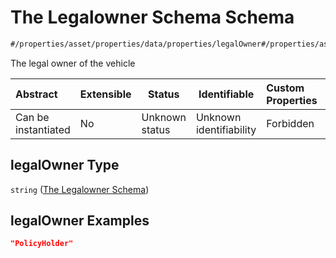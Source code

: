 # The Legalowner Schema Schema

```txt
#/properties/asset/properties/data/properties/legalOwner#/properties/asset/properties/data/properties/legalOwner
```

The legal owner of the vehicle


| Abstract            | Extensible | Status         | Identifiable            | Custom Properties | Additional Properties | Access Restrictions | Defined In                                                                                          |
| :------------------ | ---------- | -------------- | ----------------------- | :---------------- | --------------------- | ------------------- | --------------------------------------------------------------------------------------------------- |
| Can be instantiated | No         | Unknown status | Unknown identifiability | Forbidden         | Allowed               | none                | [policy_transaction.schema.json\*](../../out/policy_transaction.schema.json "open original schema") |

## legalOwner Type

`string` ([The Legalowner Schema](policy_transaction-properties-the-asset-schema-properties-the-asset-data-schema-properties-the-legalowner-schema.md))

## legalOwner Examples

```json
"PolicyHolder"
```
